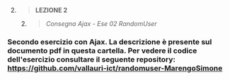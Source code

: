 2. > **LEZIONE 2**
     2. > *Consegna Ajax - Ese 02 RandomUser*
     
### Secondo esercizio con Ajax. La descrizione è presente sul documento pdf in questa cartella. Per vedere il codice dell'esercizio consultare il seguente repository: https://github.com/vallauri-ict/randomuser-MarengoSimone
